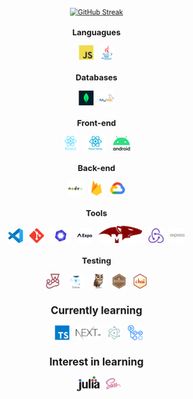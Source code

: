 <div align="center">

[![GitHub Streak](https://github-readme-streak-stats.herokuapp.com?user=urboypx&theme=dracula&hide_border=true&date_format=M%20j%5B%2C%20Y%5D)](https://git.io/streak-stats)

### Languagues

<p float="left">
  <img height="30" alt="JavaScript" src="assets/imgs/javascript.svg"/>
  <img style="margin-left:9px" height="30" alt="Java" src="assets/imgs/java.svg"/> 
</p>

### Databases

<p float="left">
  <img height="30" alt="mongoDB" src="assets/imgs/mongoDB.png"/>
  <img style="margin-left:9px" height="30" alt="MySQL" src="assets/imgs/mysql.svg"/>
</p>

### Front-end

<p float="left">
  <img height="30" alt="React" src="assets/imgs/react.svg"/>
  <img style="margin-left:9px" height="30" alt="React-Native" src="assets/imgs/react-native.png"/>
  <img style="margin-left:9px" height="30" alt="Android" src="assets/imgs/android.svg"/>
</p>

### Back-end

<p float="left">
  <img height="30" alt="NodeJS" src="assets/imgs/nodejs.svg"/>
  <img style="margin-left:9px" height="30" alt="Firebase" src="assets/imgs/firebase.svg"/>
  <img style="margin-left:9px" height="30" alt="Google Cloud" src="assets/imgs/google-cloud.svg"/>
</p>

### Tools

<p float="left">
  <img height="30" alt="VSCode" src="assets/imgs/vscode.svg"/>
  <img style="margin-left:9px" height="30" alt="Git" src="assets/imgs/git.svg"/>
  <img style="margin-left:9px" height="30" alt="ESLint" src="assets/imgs/eslint.png"/>
  <img style="margin-left:9px" height="30" alt="Expo" src="assets/imgs/expo.svg"/>
  <img style="margin-left:9px" height="35" alt="Mongoose" src="assets/imgs/mongoose.png"/>
  <img style="margin-left:9px" height="30" alt="Redux" src="assets/imgs/redux.svg"/>
  <img style="margin-left:9px" height="30" alt="express" src="assets/imgs/express.svg"/>
</p>

### Testing

<p float="left">
  <img height="30" alt="Jest" src="assets/imgs/jest.svg"/>
  <img style="margin-left:9px" height="30" alt="Detox" src="assets/imgs/detox.png"/>
  <img style="margin-left:9px" height="30" alt="React-Native-Testing-Library" src="assets/imgs/react-native-testing-library.png"/>
  <img style="margin-left:9px" height="30" alt="Mocha" src="assets/imgs/mocha.svg"/>
  <img style="margin-left:9px" height="30" alt="Chai" src="assets/imgs/chai.png"/>
</p>

## Currently learning

<p float="left">
  <img style="margin-left:9px" height="30" alt="TypeScript" src="assets/imgs/typescript.svg"/>
  <img style="margin-left:9px" height="30" alt="NextJS" src="assets/imgs/nextjs.svg"/>
  <img style="margin-left:9px" height="30" alt="Electron" src="assets/imgs/electron.svg"/>
  <img style="margin-left:9px" height="30" alt="Chai" src="assets/imgs/github-actions.png"/>
</p>

## Interest in learning

<p float="left">
  <img style="margin-left:9px" height="30" alt="Julia" src="assets/imgs/julia.svg"/>
  <img style="margin-left:9px" height="30" alt="Sass" src="assets/imgs/sass.svg"/>
</p>

</div>
